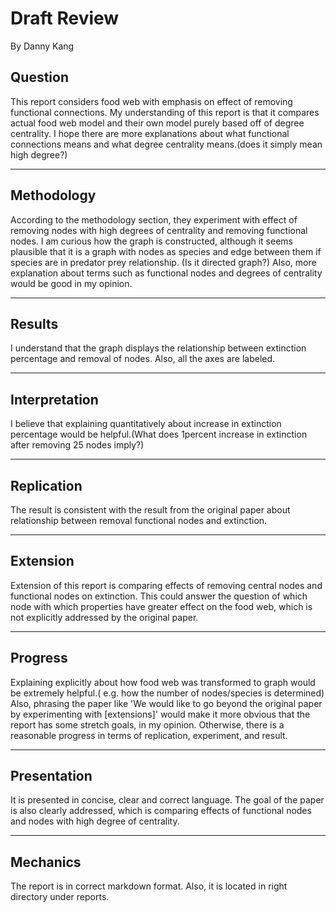 # Draft Review
By Danny Kang

## **Question**
This report considers food web with emphasis on effect of removing functional connections. My understanding of this report is that it compares actual food web model and their own model purely based off of degree centrality. I hope there are more explanations about what functional connections means and what degree centrality means.(does it simply mean high degree?)

---
## **Methodology**
According to the methodology section, they experiment with effect of removing nodes with high degrees of centrality and removing functional nodes. I am curious how the graph is constructed, although it seems plausible that it is a graph with nodes as species and edge between them if species are in predator prey relationship. (Is it directed graph?) Also, more explanation about terms such as functional nodes and degrees of centrality would be good in my opinion. 

---
## **Results**
I understand that the graph displays the relationship between extinction percentage and removal of nodes. Also, all the axes are labeled. 

---
## **Interpretation**
I believe that explaining quantitatively about increase in extinction percentage would be helpful.(What does 1percent increase in extinction after removing 25 nodes imply?)

---
## **Replication**
The result is consistent with the result from the original paper about relationship between removal functional nodes and extinction. 

---
## **Extension**
Extension of this report is comparing effects of removing central nodes and functional nodes on extinction. This could answer the question of which node with which properties have greater effect on the food web, which is not explicitly addressed by the original paper. 

---
## **Progress**
Explaining explicitly about how food web was transformed to graph would be extremely helpful.( e.g. how the number of nodes/species is determined) Also, phrasing the paper like 'We would like to go beyond the original paper by experimenting with [extensions]' would make it more obvious that the report has some stretch goals, in my opinion. Otherwise, there is a reasonable progress in terms of replication, experiment, and result. 

---
## **Presentation**
It is presented in concise, clear and correct language. The goal of the paper is also clearly addressed, which is comparing effects of functional nodes and nodes with high degree of centrality. 

---
## **Mechanics**
The report is in correct markdown format. Also, it is located in right directory under reports. 
